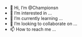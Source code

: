 - 👋 Hi, I’m @Championsn
- 👀 I’m interested in ...
- 🌱 I’m currently learning ...
- 💞️ I’m looking to collaborate on ...
- 📫 How to reach me ...

<!---
Championsn/Championsn is a ✨ special ✨ repository because its `README.md` (this file) appears on your GitHub profile.
You can click the Preview link to take a look at your changes.
--->
